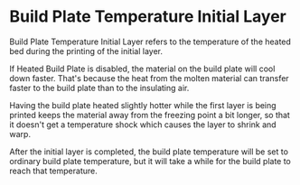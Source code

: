 Build Plate Temperature Initial Layer
====
Build Plate Temperature Initial Layer refers to the temperature of the heated bed during the printing of the initial layer.

If Heated Build Plate is disabled, the material on the build plate will cool down faster. That's because the heat from the molten material can transfer faster to the build plate than to the insulating air. 

Having the build plate heated slightly hotter while the first layer is being printed keeps the material away from the freezing point a bit longer, so that it doesn't get a temperature shock which causes the layer to shrink and warp.

After the initial layer is completed, the build plate temperature will be set to ordinary build plate temperature, but it will take a while for the build plate to reach that temperature.